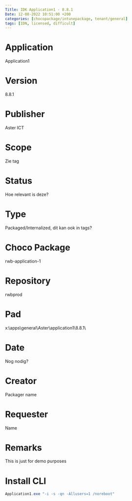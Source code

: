 ```yaml
---
Title: IDK Application1 - 8.8.1
Date: 12-08-2022 10:51:00 +200
categories: [chocopackage/intunepackage, tenant/general]
tags: [IDN, licensed, difficult]
---
```


# Application
Application1
# Version
8.8.1
# Publisher
Aster ICT
# Scope
Zie tag
# Status
Hoe relevant is deze?
# Type
Packaged/Internalized, dit kan ook in tags?
# Choco Package
rwb-application-1
# Repository
rwbprod
# Pad
x:\apps\general\Aster\application1\8.8.1\
# Date
Nog nodig?
# Creator
Packager name
# Requester
Name
# Remarks
This is just for demo purposes
# Install CLI
```powershell
Application1.exe "-i -s -qn -Allusers=1 /noreboot"
```
